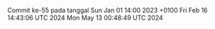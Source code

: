 Commit ke-55 pada tanggal Sun Jan 01 14:00 2023 +0100
Fri Feb 16 14:43:06 UTC 2024
Mon May 13 00:48:49 UTC 2024
